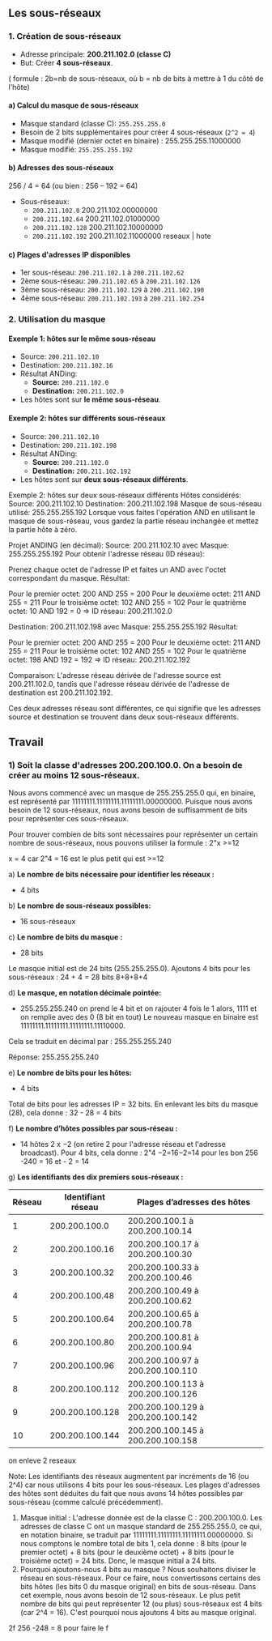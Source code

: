 ## Les sous-réseaux 

### 1. Création de sous-réseaux
- Adresse principale: **200.211.102.0 (classe C)**
- But: Créer **4 sous-réseaux**.

( formule :    2b=nb de sous-réseaux, où b = nb de bits à mettre à 1 du côté de l'hôte)

#### a) Calcul du masque de sous-réseaux
- Masque standard (classe C): `255.255.255.0`
- Besoin de 2 bits supplémentaires pour créer 4 sous-réseaux (`2^2 = 4`)
- Masque modifié (dernier octet en binaire) : 255.255.255.11000000
- Masque modifié: `255.255.255.192`

#### b) Adresses des sous-réseaux

256 / 4 = 64     (ou bien : 256 – 192 = 64)

- Sous-réseaux:
  - `200.211.102.0`                 200.211.102.00000000
  - `200.211.102.64`                200.211.102.01000000
  - `200.211.102.128`               200.211.102.10000000
  - `200.211.102.192`               200.211.102.11000000
                                        reseaux   | hote

#### c) Plages d'adresses IP disponibles
- 1er sous-réseau: `200.211.102.1` à `200.211.102.62`
- 2ème sous-réseau: `200.211.102.65` à `200.211.102.126`
- 3ème sous-réseau: `200.211.102.129` à `200.211.102.190`
- 4ème sous-réseau: `200.211.102.193` à `200.211.102.254`

### 2. Utilisation du masque

#### Exemple 1: hôtes sur le même sous-réseau
- Source: `200.211.102.10`
- Destination: `200.211.102.16`
- Résultat ANDing:
  - **Source:** `200.211.102.0`
  - **Destination:** `200.211.102.0`
- Les hôtes sont sur **le même sous-réseau**.

#### Exemple 2: hôtes sur différents sous-réseaux
- Source: `200.211.102.10`
- Destination: `200.211.102.198`
- Résultat ANDing:
  - **Source:** `200.211.102.0`
  - **Destination:** `200.211.102.192`
- Les hôtes sont sur **deux sous-réseaux différents**.

Exemple 2: hôtes sur deux sous-réseaux différents
Hôtes considérés:
Source: 200.211.102.10
Destination: 200.211.102.198
Masque de sous-réseau utilisé:
255.255.255.192
Lorsque vous faites l'opération AND en utilisant le masque de sous-réseau, vous gardez la partie réseau inchangée et mettez la partie hôte à zéro.

Projet ANDING (en décimal):
Source: 200.211.102.10 avec Masque: 255.255.255.192
Pour obtenir l'adresse réseau (ID réseau):

Prenez chaque octet de l'adresse IP et faites un AND avec l'octet correspondant du masque.
Résultat:

Pour le premier octet: 200 AND 255 = 200
Pour le deuxième octet: 211 AND 255 = 211
Pour le troisième octet: 102 AND 255 = 102
Pour le quatrième octet: 10 AND 192 = 0
=> ID réseau: 200.211.102.0

Destination: 200.211.102.198 avec Masque: 255.255.255.192
Résultat:

Pour le premier octet: 200 AND 255 = 200
Pour le deuxième octet: 211 AND 255 = 211
Pour le troisième octet: 102 AND 255 = 102
Pour le quatrième octet: 198 AND 192 = 192
=> ID réseau: 200.211.102.192

Comparaison:
L'adresse réseau dérivée de l'adresse source est 200.211.102.0, tandis que l'adresse réseau dérivée de l'adresse de destination est 200.211.102.192.

Ces deux adresses réseau sont différentes, ce qui signifie que les adresses source et destination se trouvent dans deux sous-réseaux différents.

## Travail

### 1) Soit la classe d'adresses 200.200.100.0. On a besoin de créer au moins 12 sous-réseaux.

Nous avons commencé avec un masque de 255.255.255.0 qui, en binaire, est représenté par 11111111.11111111.11111111.00000000. Puisque nous avons besoin de 12 sous-réseaux, nous avons besoin de suffisamment de bits pour représenter ces sous-réseaux.

Pour trouver combien de bits sont nécessaires pour représenter un certain nombre de sous-réseaux, nous pouvons utiliser la formule : 
2"x >=12

x = 4 car 2"4 = 16 est le plus petit qui est >=12

a) **Le nombre de bits nécessaire pour identifier les réseaux :** 
   - 4 bits

b) **Le nombre de sous-réseaux possibles:** 
   - 16 sous-réseaux

c) **Le nombre de bits du masque :** 
   - 28 bits

   Le masque initial est de 24 bits (255.255.255.0). Ajoutons 4 bits pour les sous-réseaux : 24 + 4 = 28 bits
   8+8+8+4

d) **Le masque, en notation décimale pointée:** 
   - 255.255.255.240
   on prend le 4 bit et on rajouter 4 fois le 1 alors, 1111 et on remplie avec des 0 (8 bit en tout)
   Le nouveau masque en binaire est 11111111.11111111.11111111.11110000.

Cela se traduit en décimal par : 255.255.255.240

Réponse: 255.255.255.240

e) **Le nombre de bits pour les hôtes:** 
   - 4 bits

   Total de bits pour les adresses IP = 32 bits. En enlevant les bits du masque (28), cela donne : 32 - 28 = 4 bits

f) **Le nombre d’hôtes possibles par sous-réseau :** 
   - 14 hôtes
2 
x
 −2 (on retire 2 pour l'adresse réseau et l'adresse broadcast). Pour 4 bits, cela donne : 
2"4 −2=16−2=14
pour les bon 256 -240 = 16 et - 2 = 14


g) **Les identifiants des dix premiers sous-réseaux :** 



| Réseau | Identifiant réseau  | Plages d’adresses des hôtes        |
|--------|---------------------|-----------------------------------|
| 1      | 200.200.100.0       | 200.200.100.1 à 200.200.100.14    |
| 2      | 200.200.100.16      | 200.200.100.17 à 200.200.100.30   |
| 3      | 200.200.100.32      | 200.200.100.33 à 200.200.100.46   |
| 4      | 200.200.100.48      | 200.200.100.49 à 200.200.100.62   |
| 5      | 200.200.100.64      | 200.200.100.65 à 200.200.100.78   |
| 6      | 200.200.100.80      | 200.200.100.81 à 200.200.100.94   |
| 7      | 200.200.100.96      | 200.200.100.97 à 200.200.100.110  |
| 8      | 200.200.100.112     | 200.200.100.113 à 200.200.100.126 |
| 9      | 200.200.100.128     | 200.200.100.129 à 200.200.100.142 |
| 10     | 200.200.100.144     | 200.200.100.145 à 200.200.100.158 |

on enleve 2 reseaux   

Note: Les identifiants des réseaux augmentent par incréments de 16 (ou 2^4) car nous utilisons 4 bits pour les sous-réseaux. Les plages d'adresses des hôtes sont déduites du fait que nous avons 14 hôtes possibles par sous-réseau (comme calculé précédemment).

1.	Masque initial :
L'adresse donnée est de la classe C : 200.200.100.0. Les adresses de classe C ont un masque standard de 255.255.255.0, ce qui, en notation binaire, se traduit par 11111111.11111111.11111111.00000000.
Si nous comptons le nombre total de bits 1, cela donne : 8 bits (pour le premier octet) + 8 bits (pour le deuxième octet) + 8 bits (pour le troisième octet) = 24 bits. Donc, le masque initial a 24 bits.
2.	Pourquoi ajoutons-nous 4 bits au masque ?
Nous souhaitons diviser le réseau en sous-réseaux. Pour ce faire, nous convertissons certains des bits hôtes (les bits 0 du masque original) en bits de sous-réseau.
Dans cet exemple, nous avons besoin de 12 sous-réseaux. Le plus petit nombre de bits qui peut représenter 12 (ou plus) sous-réseaux est 4 bits (car 2^4 = 16). C'est pourquoi nous ajoutons 4 bits au masque original.


2f 256 -248 = 8 pour faire le f